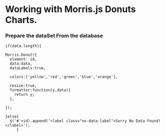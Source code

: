 # Working with Morris.js Donuts Charts.

### Prepare the dataSet From the database ###

```
if(data.length){

Morris.Donut({
  element: id,
  data:data,
  dataLabels:true,

  colors:['yellow','red','green','blue','orange'],

  resize:true,
  formatter:function(y,data){
    return y;
  },

});

}else{
  $('#'+id).append('<label class="no-data-label">Sorry No Data Found!</label>');
     }
 
 ```
  
